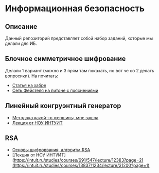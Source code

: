 # Информационная безопасность
## Описание
Данный репозиторий представляет собой набор заданий, которые мы делали для ИБ.
## Блочное симметричное шифрование
Делали 1 вариант (можно и 3 прям там показать, но вот че со 2 делать вопросики).
На почитать:
- [Статья на хабре](https://habr.com/ru/articles/140404/)
- [Сеть Фейстеля на питоне с пояснениями](https://www.geeksforgeeks.org/feistel-cipher/)

## Линейный конгруэнтный генератор
- [Методчка какой-то женщины, мне зашла](http://repo.ssau.ru/bitstream/Uchebnye-posobiya/Metody-zashity-informacii-ispolzuushie-generatory-psevdosluchainyh-chisel-Elektronnyi-resurs-ucheb-posobie-po-napravleniyam-podgot-bakalavrov-100301-Infor-68490/1/Орлова%20И.С.%20Методы%20защиты.pdf)
- [Лекция от НОУ ИНТУИТ](https://intuit.ru/studies/courses/691/547/lecture/12383?page=2)

## RSA
- [Основы шифроввания, алгоритм RSA](https://www.securitylab.ru/analytics/479009.php)
- [Лекция от НОУ ИНТУИТ](https://intuit.ru/studies/courses/691/547/lecture/12383?page=2](https://intuit.ru/studies/courses/13837/1234/lecture/31200?page=1)
